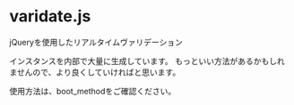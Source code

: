 # varidate.js
jQueryを使用したリアルタイムヴァリデーション

インスタンスを内部で大量に生成しています。
もっといい方法があるかもしれませんので、より良くしていければと思います。

使用方法は、boot_methodをご確認ください。

